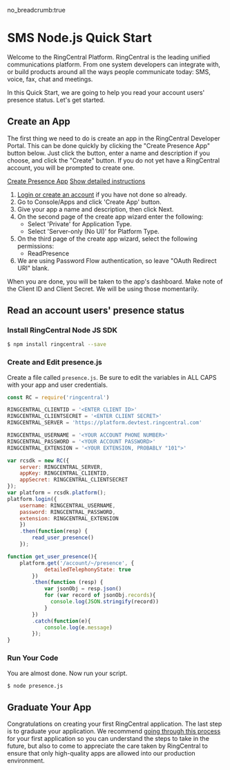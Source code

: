 no_breadcrumb:true

# SMS Node.js Quick Start

Welcome to the RingCentral Platform. RingCentral is the leading unified communications platform. From one system developers can integrate with, or build products around all the ways people communicate today: SMS, voice, fax, chat and meetings.

In this Quick Start, we are going to help you read your account users' presence status. Let's get started.

## Create an App

The first thing we need to do is create an app in the RingCentral Developer Portal. This can be done quickly by clicking the "Create Presence App" button below. Just click the button, enter a name and description if you choose, and click the "Create" button. If you do not yet have a RingCentral account, you will be prompted to create one.

<a target="_new" href="https://developer.ringcentral.com/new-app?name=Presence+Quick+Start+App&desc=A+simple+app+to+demo+reading+account+users+presence+status&public=false&type=ServerOther&carriers=7710,7310,3420&permissions=ReadPresence&redirectUri=" class="btn btn-primary">Create Presence App</a>
<a class="btn-link btn-collapse" data-toggle="collapse" href="#create-app-instructions" role="button" aria-expanded="false" aria-controls="create-app-instructions">Show detailed instructions</a>

<div class="collapse" id="create-app-instructions">
<ol>
<li><a href="https://developer.ringcentral.com/login.html#/">Login or create an account</a> if you have not done so already.</li>
<li>Go to Console/Apps and click 'Create App' button.</li>
<li>Give your app a name and description, then click Next.</li>
<li>On the second page of the create app wizard enter the following:
  <ul>
  <li>Select 'Private' for Application Type.</li>
  <li>Select 'Server-only (No UI)' for Platform Type.</li>
  </ul>
  </li>
<li>On the third page of the create app wizard, select the following permissions:
  <ul>
    <li>ReadPresence</li>
  </ul>
  </li>
<li>We are using Password Flow authentication, so leave "OAuth Redirect URI" blank.</li>
</ol>
</div>

When you are done, you will be taken to the app's dashboard. Make note of the Client ID and Client Secret. We will be using those momentarily.

## Read an account users' presence status

### Install RingCentral Node JS SDK

```bash
$ npm install ringcentral --save
```

### Create and Edit presence.js

Create a file called `presence.js`. Be sure to edit the variables in ALL CAPS with your app and user credentials.

```javascript
const RC = require('ringcentral')

RINGCENTRAL_CLIENTID = '<ENTER CLIENT ID>'
RINGCENTRAL_CLIENTSECRET = '<ENTER CLIENT SECRET>'
RINGCENTRAL_SERVER = 'https://platform.devtest.ringcentral.com'

RINGCENTRAL_USERNAME = '<YOUR ACCOUNT PHONE NUMBER>'
RINGCENTRAL_PASSWORD = '<YOUR ACCOUNT PASSWORD>'
RINGCENTRAL_EXTENSION = '<YOUR EXTENSION, PROBABLY "101">'

var rcsdk = new RC({
    server: RINGCENTRAL_SERVER,
    appKey: RINGCENTRAL_CLIENTID,
    appSecret: RINGCENTRAL_CLIENTSECRET
});
var platform = rcsdk.platform();
platform.login({
    username: RINGCENTRAL_USERNAME,
    password: RINGCENTRAL_PASSWORD,
    extension: RINGCENTRAL_EXTENSION
    })
    .then(function(resp) {
        read_user_presence()
    });

function get_user_presence(){
    platform.get('/account/~/presence', {
            detailedTelephonyState: true
        })
        .then(function (resp) {
            var jsonObj = resp.json()
            for (var record of jsonObj.records){
              console.log(JSON.stringify(record))
            }
        })
        .catch(function(e){
            console.log(e.message)
        });
}
```

### Run Your Code

You are almost done. Now run your script.

```bash
$ node presence.js
```

## Graduate Your App

Congratulations on creating your first RingCentral application. The last step is to graduate your application. We recommend [going through this process](../../../basics/production) for your first application so you can understand the steps to take in the future, but also to come to appreciate the care taken by RingCentral to ensure that only high-quality apps are allowed into our production environment.
